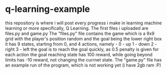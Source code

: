 # q-learning-example
this repository is where i will post every progress i make in learning machine learning or more specifically, Q Learning.
The first files i uploaded are files.py and game.py
The "files.py" file contains the game which is a 9x9 grid with the player's position random and 
the goal being the lower right box
it has 9 states, starting from 0, and 4 actions, namely -
0 - up
1 - down
2 - right
3 - left
the goal is to reach the goal quickly, as 0.5 penalty is given for each action
the goal reaching state has 100 reward, while going beyond limits has -10 reward, not changing the currnet state.
The "game.py" file has an example run of the program, which is not working yet (i have 2gb ram :P)
